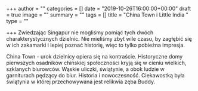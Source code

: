 +++
author = ""
categories = []
date = "2019-10-26T16:00:00+00:00"
draft = true
image = ""
summary = ""
tags = []
title = "China Town i Little India "
type = ""

+++
Zwiedzając Singapur nie mogliśmy pomiąć tych dwóch charakterystycznych dzielnic. Nie mieliśmy zbyt wile czasu, by zagłębić się w ich zakamarki i lepiej poznać historię, więc to tylko pobieżna impresja.

China Town - urok dzielnicy opiera się na kontraście.  Historyczne domy pierwszych osadników chińskiej społeczności kryją się w cieniu wielkich, szklanych biurowców. Wąskie uliczki, świątynie, a obok ludzie w garniturach pędzący do biur. Historia i nowoczesność. Ciekawostką była świątynia w której przechowywana jest relikwia zęba Buddy. 
